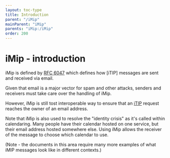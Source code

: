 ```yaml
---
layout: toc-type
title: Introduction
parent: "/iMip"
mainParent: "iMip"
parents: "iMip:/iMip"
order: 200
---
```


# iMip - introduction
iMip is defined by [RFC 6047][rfc6047] which defines how [iTIP] messages are sent and received via email.

Given that email is a major vector for spam and other attacks, senders and
receivers must take care over the handling of iMip.

However, iMip is still tost interoperable way to ensure that an
[iTIP](/Scheduling/iTIP/) request reaches the owner of an email address.

Note that iMip is also used to resolve the "identity crisis" as it's called
within calendaring.  Many people have their calendar hosted on one
service, but their email address hosted somewhere else. Using iMip allows
the receiver of the message to choose which calendar to use.

(Note - the documents in this area require many more examples
of what iMIP messages look like in different contexts.)

[rfc6047]: https://tools.ietf.org/html/rfc6047
